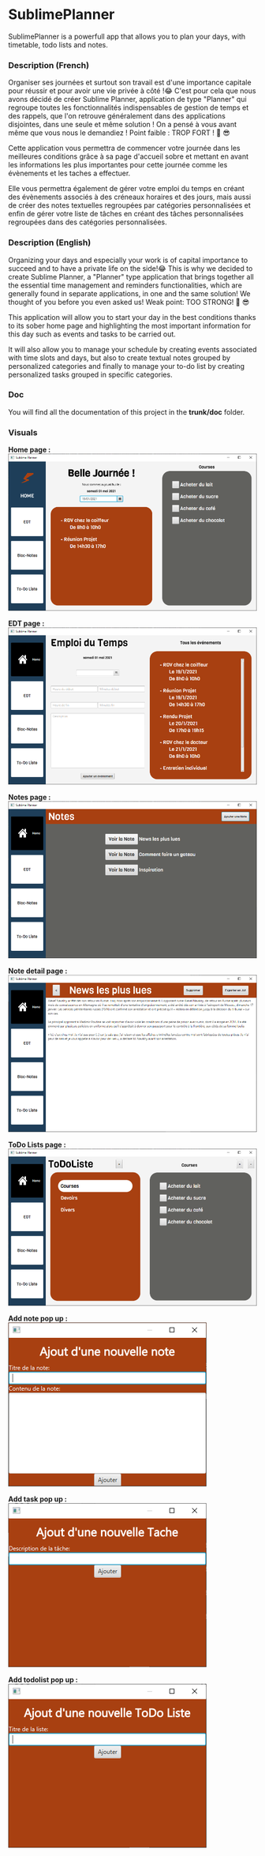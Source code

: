 # SublimePlanner
SublimePlanner is a powerfull app that allows you to plan your days, with timetable, todo lists and notes. 

### Description (French)

Organiser ses journées et surtout son travail est d'une importance capitale pour réussir et pour avoir une vie privée à côté !:joy: 
C'est pour cela que nous avons décidé de créer Sublime Planner, application de type "Planner" qui regroupe toutes les fonctionnalités indispensables de gestion 
de temps et des rappels, que l'on retrouve généralement dans des applications disjointes, dans une seule et même solution ! 
On a pensé à vous avant même que vous nous le demandiez ! Point faible : TROP FORT ! :muscle: :sunglasses:

Cette application vous permettra de commencer votre journée dans les meilleures conditions grâce à sa page d'accueil sobre 
et mettant en avant les informations les plus importantes pour cette journée comme les évènements et les taches a effectuer.

Elle vous permettra également de gérer votre emploi du temps en créant des évènements associés à des créneaux horaires et des jours, mais aussi de
créer des notes textuelles regroupées par catégories personnalisées et enfin de gérer votre liste de tâches en créant des tâches personnalisées regroupées 
dans des catégories personnalisées.


### Description (English)

Organizing your days and especially your work is of capital importance to succeed and to have a private life on the side!:joy: 
This is why we decided to create Sublime Planner, a "Planner" type application that brings together all the essential time management 
and reminders functionalities, which are generally found in separate applications, in one and the same solution!
We thought of you before you even asked us! Weak point: TOO STRONG! :muscle: :sunglasses:

This application will allow you to start your day in the best conditions thanks to its sober home page and highlighting the most important information 
for this day such as events and tasks to be carried out.

It will also allow you to manage your schedule by creating events associated with time slots and days, but also to create textual notes 
grouped by personalized categories and finally to manage your to-do list by creating personalized tasks grouped in specific categories.


### Doc

You will find all the documentation of this project in the **trunk/doc** folder.


### Visuals

**Home page :**
![](trunk/doc/home.png)

**EDT page :**
![](trunk/doc/edt.png)

**Notes page :**
![](trunk/doc/notes1.png)

**Note detail page :**
![](trunk/doc/notes2.png)

**ToDo Lists page :**
![](trunk/doc/todolists.png)

**Add note pop up :**
![](trunk/doc/addnote.png)

**Add task pop up :**
![](trunk/doc/addtask.png)

**Add todolist pop up :**
![](trunk/doc/addtodolist.png)
